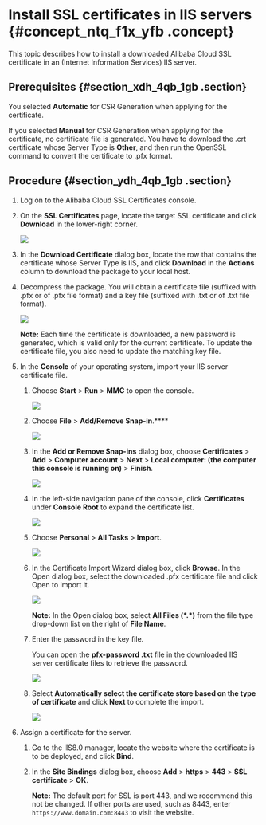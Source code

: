 # Install SSL certificates in IIS servers {#concept_ntq_f1x_yfb .concept}

This topic describes how to install a downloaded Alibaba Cloud SSL certificate in an \(Internet Information Services\) IIS server.

## Prerequisites {#section_xdh_4qb_1gb .section}

You selected **Automatic** for CSR Generation when applying for the certificate.

If you selected **Manual** for CSR Generation when applying for the certificate, no certificate file is generated. You have to download the .crt certificate whose Server Type is **Other**, and then run the OpenSSL command to convert the certificate to .pfx format.

## Procedure {#section_ydh_4qb_1gb .section}

1.  Log on to the Alibaba Cloud SSL Certificates console.
2.  On the **SSL Certificates** page, locate the target SSL certificate and click **Download** in the lower-right corner.

    ![](http://static-aliyun-doc.oss-cn-hangzhou.aliyuncs.com/assets/img/66242/156447255633499_en-US.png)

3.  In the **Download Certificate** dialog box, locate the row that contains the certificate whose Server Type is IIS, and click **Download** in the **Actions** column to download the package to your local host.
4.  Decompress the package. You will obtain a certificate file \(suffixed with .pfx or of .pfx file format\) and a key file \(suffixed with .txt or of .txt file format\).

    ![](http://static-aliyun-doc.oss-cn-hangzhou.aliyuncs.com/assets/img/66003/156447255633691_en-US.png)

    **Note:** Each time the certificate is downloaded, a new password is generated, which is valid only for the current certificate. To update the certificate file, you also need to update the matching key file.

5.  In the **Console** of your operating system, import your IIS server certificate file.
    1.  Choose **Start** \> **Run** \> **MMC** to open the console.

        ![](http://static-aliyun-doc.oss-cn-hangzhou.aliyuncs.com/assets/img/66003/156447255633701_en-US.png)

    2.  Choose **File** \> **Add/Remove Snap-in**.****

        ![](http://static-aliyun-doc.oss-cn-hangzhou.aliyuncs.com/assets/img/66003/156447255633702_en-US.png)

    3.  In the **Add or Remove Snap-ins** dialog box, choose **Certificates** \> **Add** \> **Computer account** \> **Next** \> **Local computer: \(the computer this console is running on\)** \> **Finish**.

        ![](http://static-aliyun-doc.oss-cn-hangzhou.aliyuncs.com/assets/img/66003/156447255633703_en-US.png)

    4.  In the left-side navigation pane of the console, click **Certificates** under **Console Root** to expand the certificate list.

        ![](http://static-aliyun-doc.oss-cn-hangzhou.aliyuncs.com/assets/img/66003/156447255633705_en-US.png)

    5.  Choose **Personal** \> **All Tasks** \> **Import**.

        ![](http://static-aliyun-doc.oss-cn-hangzhou.aliyuncs.com/assets/img/66003/156447255633706_en-US.png)

    6.  In the Certificate Import Wizard dialog box, click **Browse**. In the Open dialog box, select the downloaded .pfx certificate file and click Open to import it.

        ![](http://static-aliyun-doc.oss-cn-hangzhou.aliyuncs.com/assets/img/66003/156447255633837_en-US.png)

        **Note:** In the Open dialog box, select **All Files \(\*.\*\)** from the file type drop-down list on the right of **File Name**.

    7.  Enter the password in the key file.

        You can open the **pfx-password .txt** file in the downloaded IIS server certificate files to retrieve the password.

        ![](http://static-aliyun-doc.oss-cn-hangzhou.aliyuncs.com/assets/img/66003/156447255633838_en-US.png)

    8.  Select **Automatically select the certificate store based on the type of certificate** and click **Next** to complete the import.

        ![](http://static-aliyun-doc.oss-cn-hangzhou.aliyuncs.com/assets/img/66003/156447255733839_en-US.png)

6.  Assign a certificate for the server.
    1.  Go to the IIS8.0 manager, locate the website where the certificate is to be deployed, and click **Bind**.
    2.  In the **Site Bindings** dialog box, choose **Add** \> **https** \> **443** \> **SSL certificate** \> **OK**.

        **Note:** The default port for SSL is port 443, and we recommend this not be changed. If other ports are used, such as 8443, enter `https://www.domain.com:8443` to visit the website.


